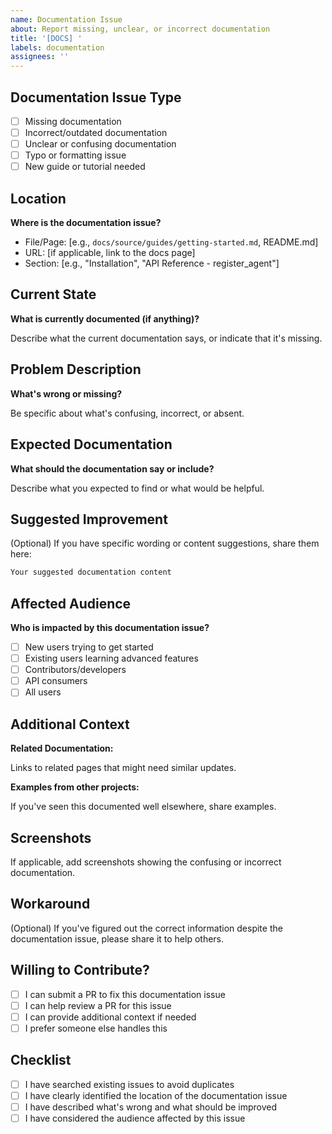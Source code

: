 ```yaml
---
name: Documentation Issue
about: Report missing, unclear, or incorrect documentation
title: '[DOCS] '
labels: documentation
assignees: ''
---
```


## Documentation Issue Type

- [ ] Missing documentation
- [ ] Incorrect/outdated documentation
- [ ] Unclear or confusing documentation
- [ ] Typo or formatting issue
- [ ] New guide or tutorial needed

## Location

**Where is the documentation issue?**

- File/Page: [e.g., `docs/source/guides/getting-started.md`, README.md]
- URL: [if applicable, link to the docs page]
- Section: [e.g., "Installation", "API Reference - register_agent"]

## Current State

**What is currently documented (if anything)?**

Describe what the current documentation says, or indicate that it's missing.

## Problem Description

**What's wrong or missing?**

Be specific about what's confusing, incorrect, or absent.

## Expected Documentation

**What should the documentation say or include?**

Describe what you expected to find or what would be helpful.

## Suggested Improvement

(Optional) If you have specific wording or content suggestions, share them here:

```markdown
Your suggested documentation content
```

## Affected Audience

**Who is impacted by this documentation issue?**

- [ ] New users trying to get started
- [ ] Existing users learning advanced features
- [ ] Contributors/developers
- [ ] API consumers
- [ ] All users

## Additional Context

**Related Documentation:**

Links to related pages that might need similar updates.

**Examples from other projects:**

If you've seen this documented well elsewhere, share examples.

## Screenshots

If applicable, add screenshots showing the confusing or incorrect documentation.

## Workaround

(Optional) If you've figured out the correct information despite the documentation issue, please share it to help others.

## Willing to Contribute?

- [ ] I can submit a PR to fix this documentation issue
- [ ] I can help review a PR for this issue
- [ ] I can provide additional context if needed
- [ ] I prefer someone else handles this

## Checklist

- [ ] I have searched existing issues to avoid duplicates
- [ ] I have clearly identified the location of the documentation issue
- [ ] I have described what's wrong and what should be improved
- [ ] I have considered the audience affected by this issue

